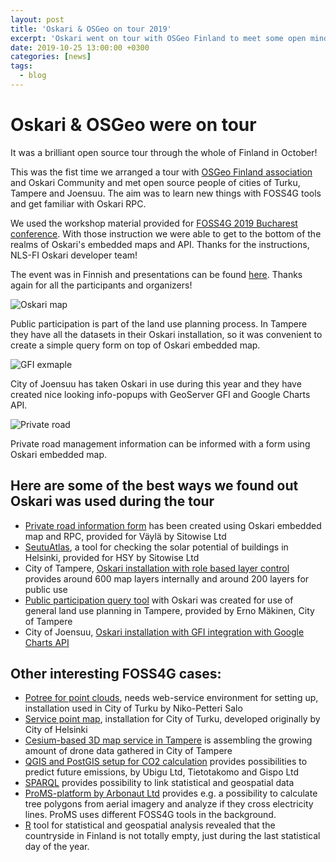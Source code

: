 ```yaml
---
layout: post
title: 'Oskari & OSGeo on tour 2019'
excerpt: 'Oskari went on tour with OSGeo Finland to meet some open minded people around Finland'
date: 2019-10-25 13:00:00 +0300
categories: [news]
tags:
  - blog
---
```


# Oskari & OSGeo were on tour

It was a brilliant open source tour through the whole of Finland in October!

This was the fist time we arranged a tour with [OSGeo Finland association](http://www.osgeo.fi/) and Oskari Community
and met open source people of cities of Turku, Tampere and Joensuu.
The aim was to learn new things with FOSS4G tools and get familiar with Oskari RPC.

We used the workshop material provided for [FOSS4G 2019 Bucharest conference](https://github.com/oskariorg/oskari-docs/tree/master/md/documentation/examples/FOSS4G_2019).
With those instruction we were able to get to the bottom of the realms of Oskari's embedded maps and API.
Thanks for the instructions, NLS-FI Oskari developer team!

The event was in Finnish and presentations can be found [here](https://drive.google.com/drive/u/0/folders/1bFShE-Pon6NexBL4ZhAkHxTF0iFM0Hb9).
Thanks again for all the participants and organizers!

![Oskari map](/assets/images/blog/mapquery_oskari.png)

Public participation is part of the land use planning process. In Tampere they have all the datasets in their Oskari installation, so it was convenient to create a simple query form on top of Oskari embedded map.

![GFI exmaple](/assets/images/blog/joensuu_gfi_example.png)

City of Joensuu has taken Oskari in use during this year and they have created nice looking info-popups with GeoServer GFI and Google Charts API.

![Private road](/assets/images/blog/private_road.png)

Private road management information can be informed with a form using Oskari embedded map.

## Here are some of the best ways we found out Oskari was used during the tour

- [Private road information form](https://julkinen.vayla.fi/yksityistie/) has been created using Oskari embedded map and RPC, provided for Väylä by Sitowise Ltd
- [SeutuAtlas](http://www.seutuatlas.fi/index.jsp), a tool for checking the solar potential of buildings in Helsinki, provided for HSY by Sitowise Ltd
- City of Tampere, [Oskari installation with role based layer control](https://kartat.tampere.fi/oskari/) provides around 600 map layers internally and around 200 layers for public use
- [Public participation query tool](https://kartat.tampere.fi/palautedemo/) with Oskari was created for use of general land use planning in Tampere, provided by Erno Mäkinen, City of Tampere
- City of Joensuu, [Oskari installation with GFI integration with Google Charts API](https://oskari.joensuu.fi/?zoomLevel=8&coord=646669.632895638_6942732.815604098&mapLayers=52+100+raster,115+100+Muutos:%202014%20-%20nykyhetki,120+100+V%C3%A4est%C3%B6n%20lukum%C3%A4%C3%A4r%C3%A4&uuid=8c4d8671-cd00-41eb-992a-0aa6f21c463c&noSavedState=true&showIntro=false)

## Other interesting FOSS4G cases:

- [Potree for point clouds](http://potree.org/), needs web-service environment for setting up, installation used in City of Turku by Niko-Petteri Salo
- [Service point map](https://palvelukartta.turku.fi/), installation for City of Turku, developed originally by City of Helsinki
- [Cesium-based 3D map service in Tampere](https://kartat.tampere.fi/cesium_web#) is assembling the growing amount of drone data gathered in City of Tampere
- [QGIS and PostGIS setup for CO2 calculation](https://github.com/GispoCoding/assessclimateimpact) provides possibilities to predict future emissions, by Ubigu Ltd, Tietotakomo and Gispo Ltd
- [SPARQL](https://en.wikipedia.org/wiki/SPARQL) provides possibility to link statistical and geospatial data
- [ProMS-platform by Arbonaut Ltd](https://www.arbonaut.com/en/products/proms) provides e.g. a possibility to calculate tree polygons from aerial imagery and analyze if they cross electricity lines. ProMS uses different FOSS4G tools in the background.
- [R](https://www.r-project.org/) tool for statistical and geospatial analysis revealed that the countryside in Finland is not totally empty, just during the last statistical day of the year.
